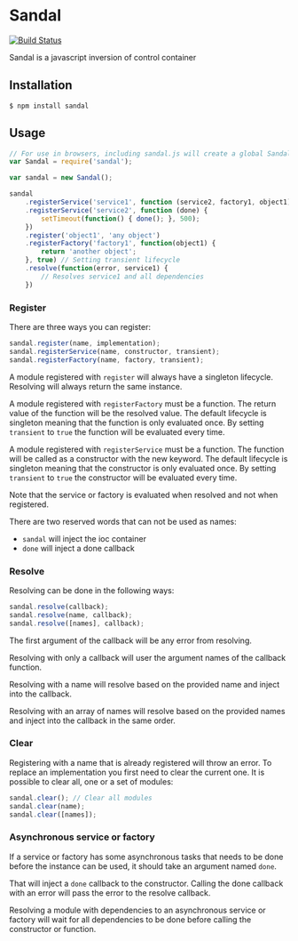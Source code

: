 # Sandal

[![Build Status](https://travis-ci.org/marcusberner/sandal.png?branch=master)](https://travis-ci.org/marcusberner/sandal)

Sandal is a javascript inversion of control container

## Installation

    $ npm install sandal

## Usage

```js
// For use in browsers, including sandal.js will create a global Sandal constructor
var Sandal = require('sandal');

var sandal = new Sandal();

sandal
    .registerService('service1', function (service2, factory1, object1) {})
    .registerService('service2', function (done) {
        setTimeout(function() { done(); }, 500);
    })
    .register('object1', 'any object')
    .registerFactory('factory1', function(object1) {
        return 'another object';
    }, true) // Setting transient lifecycle
    .resolve(function(error, service1) {
        // Resolves service1 and all dependencies
    })
```

### Register

There are three ways you can register:

```js
sandal.register(name, implementation);
sandal.registerService(name, constructor, transient);
sandal.registerFactory(name, factory, transient);
```

A module registered with `register` will always have a singleton lifecycle. Resolving will always return the same instance.

A module registered with `registerFactory` must be a function. The return value of the function will be the resolved value. The default lifecycle is singleton meaning that the function is only evaluated once. By setting `transient` to `true` the function will be evaluated every time.

A module registered with `registerService` must be a function. The function will be called as a constructor with the new keyword. The default lifecycle is singleton meaning that the constructor is only evaluated once. By setting `transient` to `true` the constructor will be evaluated every time.

Note that the service or factory is evaluated when resolved and not when registered.

There are two reserved words that can not be used as names:
* `sandal` will inject the ioc container
* `done` will inject a done callback

### Resolve

Resolving can be done in the following ways:

```js
sandal.resolve(callback);
sandal.resolve(name, callback);
sandal.resolve([names], callback);
```

The first argument of the callback will be any error from resolving.

Resolving with only a callback will user the argument names of the callback function.

Resolving with a name will resolve based on the provided name and inject into the callback.

Resolving with an array of names will resolve based on the provided names and inject into the callback in the same order.

### Clear

Registering with a name that is already registered will throw an error. To replace an implementation you first need to clear the current one. It is possible to clear all, one or a set of modules:

```js
sandal.clear(); // Clear all modules
sandal.clear(name);
sandal.clear([names]);
```

### Asynchronous service or factory

If a service or factory has some asynchronous tasks that needs to be done before the instance can be used, it should take an argument named `done`.

That will inject a `done` callback to the constructor. Calling the done callback with an error will pass the error to the resolve callback.

Resolving a module with dependencies to an asynchronous service or factory will wait for all dependencies to be done before calling the constructor or function.
